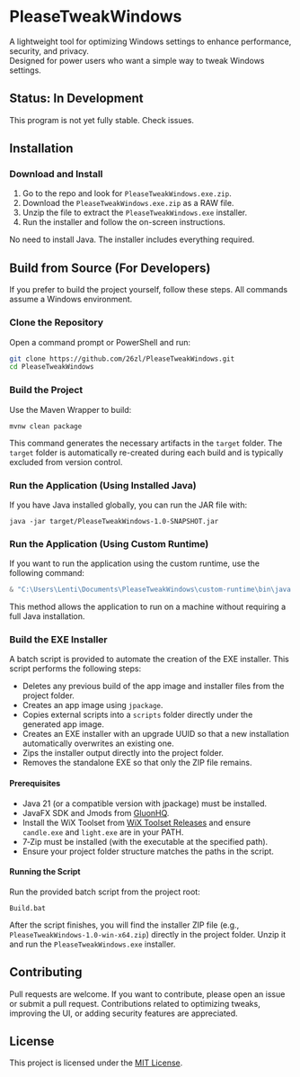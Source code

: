 # PleaseTweakWindows

A lightweight tool for optimizing Windows settings to enhance performance, security, and privacy.  
Designed for power users who want a simple way to tweak Windows settings.

## Status: In Development

This program is not yet fully stable. Check issues.

## Installation

### Download and Install

1. Go to the repo and look for `PleaseTweakWindows.exe.zip`.
2. Download the `PleaseTweakWindows.exe.zip` as a RAW file.
3. Unzip the file to extract the `PleaseTweakWindows.exe` installer.
4. Run the installer and follow the on-screen instructions.

No need to install Java. The installer includes everything required.

## Build from Source (For Developers)

If you prefer to build the project yourself, follow these steps. All commands assume a Windows environment.

### Clone the Repository

Open a command prompt or PowerShell and run:

```bash
git clone https://github.com/26zl/PleaseTweakWindows.git
cd PleaseTweakWindows
```

### Build the Project

Use the Maven Wrapper to build:

```batch
mvnw clean package
```

This command generates the necessary artifacts in the `target` folder. The `target` folder is automatically re-created during each build and is typically excluded from version control.

### Run the Application (Using Installed Java)

If you have Java installed globally, you can run the JAR file with:

```batch
java -jar target/PleaseTweakWindows-1.0-SNAPSHOT.jar
```

### Run the Application (Using Custom Runtime)

If you want to run the application using the custom runtime, use the following command:

```powershell
& "C:\Users\Lenti\Documents\PleaseTweakWindows\custom-runtime\bin\java.exe" -jar "C:\Users\Lenti\Documents\PleaseTweakWindows\target\PleaseTweakWindows-1.0-SNAPSHOT.jar"
```

This method allows the application to run on a machine without requiring a full Java installation.

### Build the EXE Installer

A batch script is provided to automate the creation of the EXE installer. This script performs the following steps:

- Deletes any previous build of the app image and installer files from the project folder.
- Creates an app image using `jpackage`.
- Copies external scripts into a `scripts` folder directly under the generated app image.
- Creates an EXE installer with an upgrade UUID so that a new installation automatically overwrites an existing one.
- Zips the installer output directly into the project folder.
- Removes the standalone EXE so that only the ZIP file remains.

#### Prerequisites

- Java 21 (or a compatible version with jpackage) must be installed.
- JavaFX SDK and Jmods from [GluonHQ](https://gluonhq.com/products/javafx/).
- Install the WiX Toolset from [WiX Toolset Releases](https://wixtoolset.org/releases/) and ensure `candle.exe` and `light.exe` are in your PATH.
- 7‑Zip must be installed (with the executable at the specified path).
- Ensure your project folder structure matches the paths in the script.

#### Running the Script

Run the provided batch script from the project root:

```batch
Build.bat
```

After the script finishes, you will find the installer ZIP file (e.g., `PleaseTweakWindows-1.0-win-x64.zip`) directly in the project folder. Unzip it and run the `PleaseTweakWindows.exe` installer.

## Contributing

Pull requests are welcome. If you want to contribute, please open an issue or submit a pull request. Contributions related to optimizing tweaks, improving the UI, or adding security features are appreciated.

## License

This project is licensed under the [MIT License](LICENSE).
